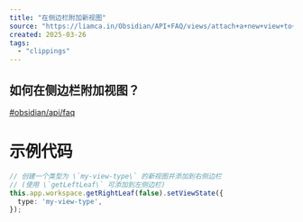 ```yaml
---
title: "在侧边栏附加新视图"
source: "https://liamca.in/Obsidian/API+FAQ/views/attach+a+new+view+to+the+sidebar"
created: 2025-03-26
tags:
  - "clippings"
---
```

## 如何在侧边栏附加视图？

[#obsidian/api/faq](https://liamca.in/Obsidian/API+FAQ/views/#obsidian/api/faq)

# 示例代码

```ts
// 创建一个类型为 \`my-view-type\` 的新视图并添加到右侧边栏
// (使用 \`getLeftLeaf\` 可添加到左侧边栏)
this.app.workspace.getRightLeaf(false).setViewState({
  type: 'my-view-type',
});
```

